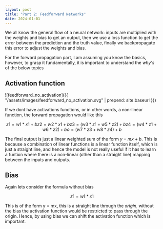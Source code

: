 ```yaml
---
layout: post
title: "Part 2: Feedforward Networks"
date: 2024-01-01
---
```


We all know the general flow of a neural network: inputs are multiplied with the weights and bias to get an output, then we use a loss function to get the error between the prediction and the truth value, finally we backpropagate this error to adjust the weights and bias.

For the forward propagation part, I am assuming you know the basics, however, to grasp it fundamentally, it is important to understand the *why's* of the below topics

## Activation function

![feedforward_no_activation]({{ "/assets/images/feedforward_no_activation.svg" | prepend: site.baseurl }})

If we dont have activations functions, or in other words, a non-linear function, the forward propagation would like this 

```math
z1 = w1*x1 + b 
z2 = w2*x1 + b 
z3 = (w3*z1 + w5*z2) + b 
z4 = (w4*z1 + w6*z2) + b 
o  = (w7*z3 + w8*z4) + b 
```

The final output is just a linear weighted sum of the form  *y = mx + b*. This is because a combination of linear functions is a linear function itself, which is just a straight line, and hence the model is not really useful if it has to learn a funtion where there is a non-linear (other than a straight line) mapping between the inputs and outputs. 

## Bias 

Again lets consider the formula without bias

```math
z1 = w1*x1
```

This is of the form y = mx, this is a straight line through the *origin*, without the bias the activation function would be restricted to pass through the origin. Hence, by using bias we can shift the activation function which is important.